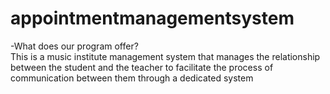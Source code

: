 # appointmentmanagementsystem
   -What does our program offer? 
<br>
This is a music institute management system that manages the relationship between the student and the teacher to facilitate the process of communication between them through a dedicated system
